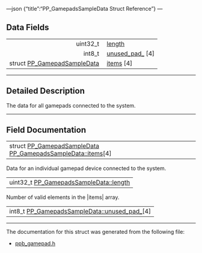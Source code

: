—json {“title”:“PP\_GamepadsSampleData Struct Reference”} —

Data Fields
-----------

<table><tbody><tr class="odd"><td style="text-align: right;">uint32_t </td><td><a href="/docs/native-client/pepper_beta/c/struct_p_p___gamepads_sample_data#abc9c0c8b20cfe0219a5ab4e38dd5a800" class="el">length</a></td></tr><tr class="even"><td style="text-align: right;">int8_t </td><td><a href="/docs/native-client/pepper_beta/c/struct_p_p___gamepads_sample_data#a8da16be21054bad05283f6cbc7ab226a" class="el">unused_pad_</a> [4]</td></tr><tr class="odd"><td style="text-align: right;">struct <a href="/docs/native-client/pepper_beta/c/struct_p_p___gamepad_sample_data/" class="el">PP_GamepadSampleData</a> </td><td><a href="/docs/native-client/pepper_beta/c/struct_p_p___gamepads_sample_data#ab0fa87f088fef743ba879a2f91363bfe" class="el">items</a> [4]</td></tr></tbody></table>

------------------------------------------------------------------------

<span id="details" class="anchor" style="margin: 0;"></span>

Detailed Description
--------------------

The data for all gamepads connected to the system.

------------------------------------------------------------------------

Field Documentation
-------------------

<span id="ab0fa87f088fef743ba879a2f91363bfe" class="anchor" style="margin: 0;"></span>

<table><tbody><tr class="odd"><td>struct <a href="/docs/native-client/pepper_beta/c/struct_p_p___gamepad_sample_data/" class="el">PP_GamepadSampleData</a> <a href="/docs/native-client/pepper_beta/c/struct_p_p___gamepads_sample_data#ab0fa87f088fef743ba879a2f91363bfe" class="el">PP_GamepadsSampleData::items</a>[4]</td></tr></tbody></table>

Data for an individual gamepad device connected to the system.

<span id="abc9c0c8b20cfe0219a5ab4e38dd5a800" class="anchor" style="margin: 0;"></span>

<table><tbody><tr class="odd"><td>uint32_t <a href="/docs/native-client/pepper_beta/c/struct_p_p___gamepads_sample_data#abc9c0c8b20cfe0219a5ab4e38dd5a800" class="el">PP_GamepadsSampleData::length</a></td></tr></tbody></table>

Number of valid elements in the |items| array.

<span id="a8da16be21054bad05283f6cbc7ab226a" class="anchor" style="margin: 0;"></span>

<table><tbody><tr class="odd"><td>int8_t <a href="/docs/native-client/pepper_beta/c/struct_p_p___gamepads_sample_data#a8da16be21054bad05283f6cbc7ab226a" class="el">PP_GamepadsSampleData::unused_pad_</a>[4]</td></tr></tbody></table>

------------------------------------------------------------------------

The documentation for this struct was generated from the following file:

-   <a href="/docs/native-client/pepper_beta/c/ppb__gamepad_8h/" class="el">ppb_gamepad.h</a>
